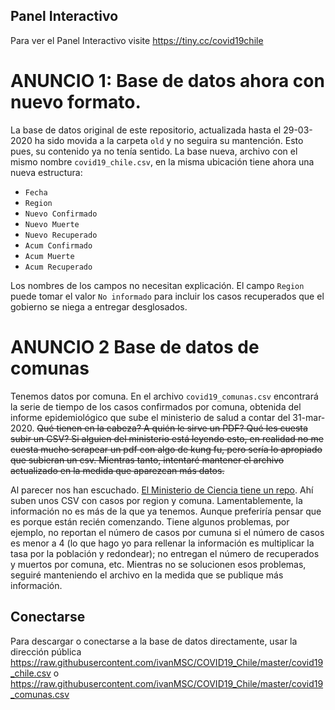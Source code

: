 ## Panel Interactivo
Para ver el Panel Interactivo visite https://tiny.cc/covid19chile

# ANUNCIO 1: Base de datos ahora con nuevo formato.
La base de datos original de este repositorio, actualizada hasta el 29-03-2020 ha sido movida a la carpeta `old` y no seguira su mantención. Esto pues, su contenido ya no tenía sentido.
La base nueva, archivo con el mismo nombre `covid19_chile.csv`, en la misma ubicación tiene ahora una nueva estructura:
* `Fecha`
* `Region`
* `Nuevo Confirmado`
* `Nuevo Muerte`
* `Nuevo Recuperado`
* `Acum Confirmado`
* `Acum Muerte`
* `Acum Recuperado`

Los nombres de los campos no necesitan explicación. El campo `Region` puede tomar el valor `No informado` para incluir los casos recuperados que el gobierno se niega a entregar desglosados.

# ANUNCIO 2 Base de datos de comunas
Tenemos datos por comuna. En el archivo `covid19_comunas.csv` encontrará la serie de tiempo de los casos confirmados por comuna, obtenida del informe epidemiológico que sube el ministerio de salud a contar del 31-mar-2020. ~~Qué tienen en la cabeza? A quién le sirve un PDF? Qué les cuesta subir un CSV? Si alguien del ministerio está leyendo esto, en realidad no me cuesta mucho scrapear un pdf con algo de kung fu, pero sería lo apropiado que subieran un csv. Mientras tanto, intentaré mantener el archivo actualizado en la medida que aparezcan más datos.~~ 

Al parecer nos han escuchado. [El Ministerio de Ciencia tiene un repo](https://github.com/MinCiencia/Datos-COVID19). Ahí suben unos CSV con casos por region y comuna. Lamentablemente, la información no es más de la que ya tenemos. Aunque preferiría pensar que es porque están recién comenzando. Tiene algunos problemas, por ejemplo, no reportan el número de casos por cumuna si el número de casos es menor a 4 (lo que hago yo para rellenar la información es multiplicar la tasa por la población y redondear); no entregan el número de recuperados y muertos por comuna, etc. Mientras no se solucionen esos problemas, seguiré manteniendo el archivo en la medida que se publique más información.

## Conectarse
Para descargar o conectarse a la base de datos directamente, usar la dirección pública https://raw.githubusercontent.com/ivanMSC/COVID19_Chile/master/covid19_chile.csv
o https://raw.githubusercontent.com/ivanMSC/COVID19_Chile/master/covid19_comunas.csv
